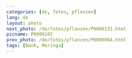 ```yaml
---
categories: [de, fotos, pflanzen]
lang: de
layout: photo
next_photo: /de/fotos/pflanzen/P0000131.html
picname: P0000102
prev_photo: /de/fotos/pflanzen/P0000064.html
tags: [Bank, Moringa]
---
```

